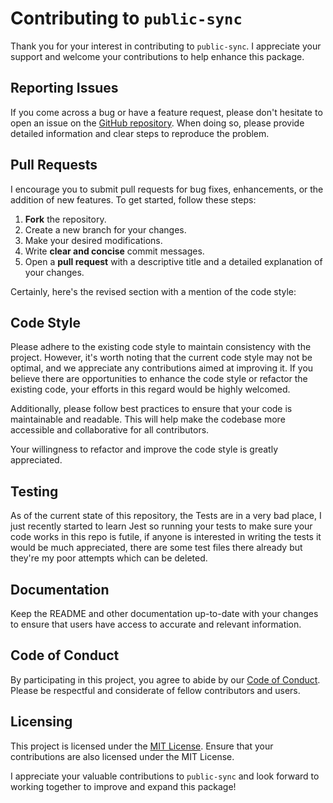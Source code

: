 # Contributing to `public-sync`

Thank you for your interest in contributing to `public-sync`. I appreciate your support and welcome your contributions to help enhance this package.

## Reporting Issues

If you come across a bug or have a feature request, please don't hesitate to open an issue on the [GitHub repository](https://github.com/OllyFN/public-sync). When doing so, please provide detailed information and clear steps to reproduce the problem.

## Pull Requests

I encourage you to submit pull requests for bug fixes, enhancements, or the addition of new features. To get started, follow these steps:

1. **Fork** the repository.
2. Create a new branch for your changes.
3. Make your desired modifications.
4. Write **clear and concise** commit messages.
5. Open a **pull request** with a descriptive title and a detailed explanation of your changes.

Certainly, here's the revised section with a mention of the code style:

## Code Style

Please adhere to the existing code style to maintain consistency with the project. However, it's worth noting that the current code style may not be optimal, and we appreciate any contributions aimed at improving it. If you believe there are opportunities to enhance the code style or refactor the existing code, your efforts in this regard would be highly welcomed.

Additionally, please follow best practices to ensure that your code is maintainable and readable. This will help make the codebase more accessible and collaborative for all contributors.

Your willingness to refactor and improve the code style is greatly appreciated.

## Testing

As of the current state of this repository, the Tests are in a very bad place, I just recently started to learn Jest so running your tests to make sure your code works in this repo is futile, if anyone is interested in writing the tests it would be much appreciated, there are some test files there already but they're my poor attempts which can be deleted.

## Documentation

Keep the README and other documentation up-to-date with your changes to ensure that users have access to accurate and relevant information.

## Code of Conduct

By participating in this project, you agree to abide by our [Code of Conduct](CODE_OF_CONDUCT.md). Please be respectful and considerate of fellow contributors and users.

## Licensing

This project is licensed under the [MIT License](LICENSE). Ensure that your contributions are also licensed under the MIT License.

I appreciate your valuable contributions to `public-sync` and look forward to working together to improve and expand this package!
